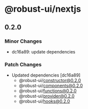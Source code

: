 # @robust-ui/nextjs

## 0.2.0

### Minor Changes

- dc16a89: update dependencies

### Patch Changes

- Updated dependencies [dc16a89]
  - @robust-ui/constructor@0.2.0
  - @robust-ui/components@0.2.0
  - @robust-ui/functions@0.2.0
  - @robust-ui/provider@0.2.0
  - @robust-ui/hooks@0.2.0

